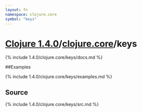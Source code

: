 ```yaml
---
layout: fn
namespace: clojure.core
symbol: "keys"
---
```


# [Clojure 1.4.0](../../)/[clojure.core](../)/keys

{% include 1.4.0/clojure.core/keys/docs.md %}

##Examples

{% include 1.4.0/clojure.core/keys/examples.md %}
## Source
{% include 1.4.0/clojure.core/keys/src.md %}

